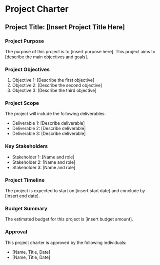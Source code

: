 # Project Charter

## Project Title: [Insert Project Title Here]

### Project Purpose
The purpose of this project is to [insert purpose here]. This project aims to [describe the main objectives and goals].

### Project Objectives
1. Objective 1: [Describe the first objective]
2. Objective 2: [Describe the second objective]
3. Objective 3: [Describe the third objective]

### Project Scope
The project will include the following deliverables:
- Deliverable 1: [Describe deliverable]
- Deliverable 2: [Describe deliverable]
- Deliverable 3: [Describe deliverable]

### Key Stakeholders
- Stakeholder 1: [Name and role]
- Stakeholder 2: [Name and role]
- Stakeholder 3: [Name and role]

### Project Timeline
The project is expected to start on [insert start date] and conclude by [insert end date].

### Budget Summary
The estimated budget for this project is [insert budget amount].

### Approval
This project charter is approved by the following individuals:
- [Name, Title, Date]
- [Name, Title, Date]